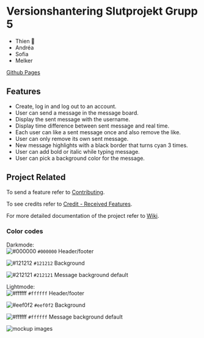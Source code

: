 # Versionshantering Slutprojekt Grupp 5

- Thien 🚩
- Andréa
- Sofia
- Melker

[Github Pages](https://tevee.github.io/versionshantering-grupp5-slutprojekt/)

## Features

- Create, log in and log out to an account.
- User can send a message in the message board.
- Display the sent message with the username.
- Display time difference between sent message and real time.
- Each user can like a sent message once and also remove the like.
- User can only remove its own sent message.
- New message highlights with a black border that turns cyan 3 times.
- User can add bold or italic while typing message.
- User can pick a background color for the message.

## Project Related

To send a feature refer to [Contributing](https://github.com/tevee/versionshantering-grupp5-slutprojekt/blob/main/CONTRIBUTING.md).

To see credits refer to [Credit - Received Features](https://github.com/tevee/versionshantering-grupp5-slutprojekt/wiki/Credit-%E2%80%90-Received-Features).

For more detailed documentation of the project refer to [Wiki](https://github.com/tevee/versionshantering-grupp5-slutprojekt/wiki).

### Color codes

Darkmode: <br>
![#000000](https://placehold.co/15x15/000000/000000.png) `#000000` Header/footer <br>

![#121212](https://placehold.co/15x15/121212/121212.png) `#121212` Background <br>

![#212121](https://placehold.co/15x15/212121/212121.png) `#212121` Message background default 

Lightmode: <br>
![#ffffff](https://placehold.co/15x15/ffffff/ffffff.png) `#ffffff` Header/footer <br>

![#eef0f2](https://placehold.co/15x15/eef0f2/eef0f2.png) `#eef0f2` Background <br>

![#ffffff](https://placehold.co/15x15/ffffff/ffffff.png) `#ffffff` Message background default 


![mockup images](https://github.com/tevee/versionshantering-grupp5-slutprojekt/blob/main/images/mockup.jpg?raw=true)
